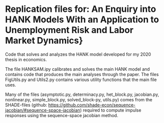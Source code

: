 # Replication files for: An Enquiry into HANK Models With an Application to Unemployment Risk and Labor Market Dynamics}

Code that solves and analyzes the HANK model developed for my 2020 thesis in economics. 

The file HANKSAM.ipy calibrates and solves the main HANK model and contains code that produces the main analyses through the paper. 
The files FigUtils.py and Utils2.py contains various utility functions that the main file uses. 

Many of the files (asymptotic.py, determinacy.py, het_block.py, jacobian.py, nonlinear.py, simple_block.py, solved_block-py, utils.py) comes from the SHADE-files (github: https://github.com/shade-econ/sequence-jacobian/#sequence-space-jacobian) required to compute impulse responses using the sequence-space jacobian method. 

